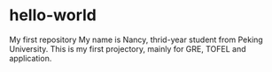 # hello-world
My first repository
My name is Nancy, thrid-year student from Peking University. This is my first projectory, mainly for GRE, TOFEL and application.
